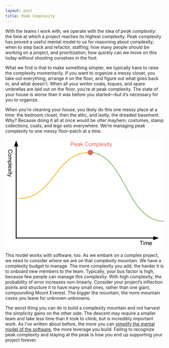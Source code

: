 ```yaml
---
layout: post
title: Peak Complexity
---
```


With the teams I work with, we operate with the idea of _peak complexity_: the
time at which a project reaches its highest complexity. Peak complexity has
proved a useful mental model to us for reasoning about complexity; when to step
back and refactor, staffing; how many people should be working on a project, and
prioritization; how quickly can we move on this today without shooting ourselves
in the foot.

What we find is that to make something simpler, we typically have to raise the
complexity momentarily. If you want to organize a messy closet, you take out
everything, arrange it on the floor, and figure out what goes back in, and what
doesn't. When all your winter coats, toques, and spare umbrellas are laid out on
the floor, you’re at peak complexity. The state of your house is *worse* than it
was before you started—but it’s necessary for you to organize.

When you’re cleaning your house, you likely do this one messy place at a time:
the bedroom closet, then the attic, and lastly, the dreaded basement. Why?
Because doing it all at once would be utter mayhem; costumes, stamp collections,
coats, and lego sets everywhere. We’re managing peak complexity to one messy
floor-patch at a time.

![](/static/images/peak-complexity.png)

This model works with software, too. As we embark on a complex project, we need
to consider where we are on that complexity mountain. We have a complexity
budget to manage. The more complexity you add, the harder it is to onboard new
members to the team. Typically, your bus factor is high, because few people can
manage this complexity. With high complexity, the probability of error increases
non-linearly. Consider your project’s inflection points and structure it to have
many small ones, rather than one giant, compounding Mount Everest. The bigger
the mountain, the more mountain caves you leave for unknown-unknowns.

The worst thing you can do is build a complexity mountain and not harvest the
simplicity gains on the other side. The descent may require a smaller team and
take less time than it took to climb, but is incredibly important work. As I’ve
written about before, the more you can [simplify the mental model of the
software](/drafts), the more leverage you build. Failing to recognize peak
complexity and staying at the peak is how you end up supporting your project
forever.
